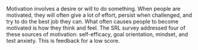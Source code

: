 Motivation involves a desire or will to do something. When people are motivated, they will often give a lot of effort, persist when challenged, and try to do the best job they can. What often causes people to become motivated is how they think and feel. The SRL survey addressed four of these sources of motivation: self-efficacy, goal orientation, mindset, and test anxiety. This is feedback for a low score.
